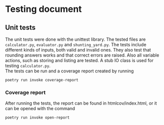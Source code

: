 # Testing document

## Unit tests

The unit tests were done with the unittest library. The tested files are `calculator.py`, `evaluator.py` and `shunting_yard.py`. The tests include different kinds of inputs, both valid and invalid ones. They also test that rounding answers works and that correct errors are raised. Also all variable actions, such as storing and listing are tested. A stub IO class is used for testing `calculator.py`.  
The tests can be run and a coverage report created by running

`poetry run invoke coverage-report`

### Coverage report

After running the tests, the report can be found in htmlcov/index.html, or it can be opened with the command

`poetry run invoke open-report`
